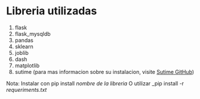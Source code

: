# Libreria utilizadas

1. flask
1. flask_mysqldb
1. pandas
1. sklearn
1. joblib
1. dash
1. matplotlib
1. sutime (para mas informacion sobre su instalacion, visite [Sutime GitHub](https://github.com/FraBle/python-sutime))

Nota: Instalar con pip install _nombre de la libreria_ O utilizar \_pip install -r _requeriments.txt_
